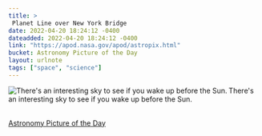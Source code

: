 ```yaml
---
title: > 
 Planet Line over New York Bridge 
date: 2022-04-20 18:24:12 -0400
dateadded: 2022-04-20 18:24:12 -0400
link: "https://apod.nasa.gov/apod/astropix.html"
bucket: Astronomy Picture of the Day
layout: urlnote
tags: ["space", "science"]
--- 
```

<p><a href="https://apod.nasa.gov/apod/astropix.html"><img src="https://apod.nasa.gov/apod/calendar/S_220420.jpg" align="left" alt="There's an interesting sky to see if you wake up before the Sun." border="0" /></a> There's an interesting sky to see if you wake up before the Sun.</p><br clear="all"/>
 <!-- end excerpt --> 
<div class='bucket'><a class='internal-link' href='/buckets/astronomy-picture-of-the-day'>Astronomy Picture of the Day</a></div> 
